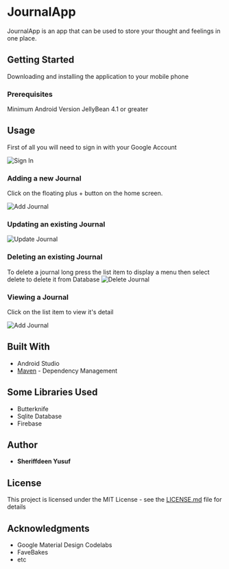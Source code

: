 # JournalApp

JournalApp is an app that can be used to store your thought and feelings in one place. 

## Getting Started
Downloading and installing the application to your mobile phone

### Prerequisites
Minimum Android Version JellyBean 4.1 or greater

## Usage
First of all you will need to sign in with your Google Account

![Sign In](https://github.com/shibzee/JournalApp/blob/master/Screenshot_2018-07-01-18-15-49.png)

### Adding a new Journal

Click on the floating plus + button on the home screen.

![Add Journal](https://github.com/shibzee/JournalApp/blob/master/Screenshot_2018-07-01-18-13-41.png)

### Updating an existing Journal
![Update Journal](https://github.com/shibzee/JournalApp/blob/master/Screenshot_2018-07-01-18-17-27.png)

### Deleting an existing Journal
To delete a journal long press the list item to display a menu then select delete to delete it from Database
![Delete Journal](https://github.com/shibzee/JournalApp/blob/master/Screenshot_2018-07-01-18-13-52.png)

### Viewing a Journal

Click on the list item to view it's detail

![Add Journal](https://github.com/shibzee/JournalApp/blob/master/Screenshot_2018-07-01-18-14-06.png)


## Built With

* Android Studio
* [Maven](https://maven.apache.org/) - Dependency Management

## Some Libraries Used

* Butterknife
* Sqlite Database
* Firebase


## Author

* **Sheriffdeen Yusuf** 

## License

This project is licensed under the MIT License - see the [LICENSE.md](LICENSE.md) file for details

## Acknowledgments

* Google Material Design Codelabs
* FaveBakes
* etc

